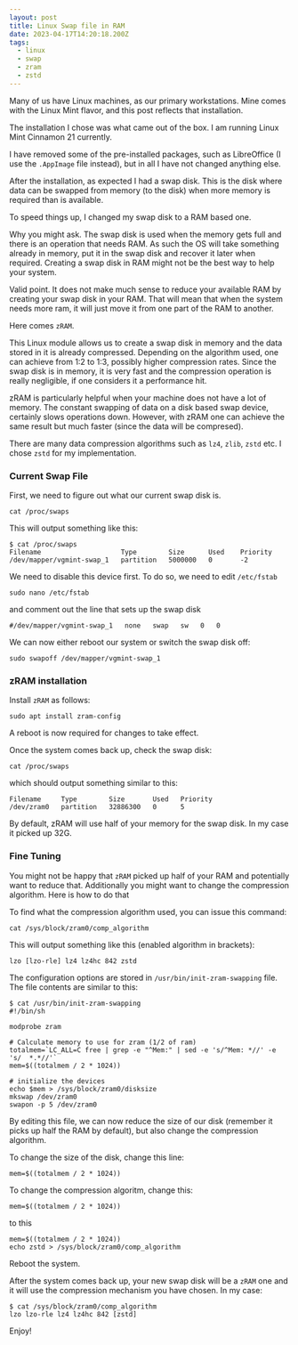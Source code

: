 ```yaml
---
layout: post
title: Linux Swap file in RAM
date: 2023-04-17T14:20:18.200Z
tags:
  - linux
  - swap
  - zram
  - zstd
---
```

Many of us have Linux machines, as our primary workstations. Mine comes with the Linux Mint flavor, and this post reflects that installation.

The installation I chose was what came out of the box. I am running Linux Mint Cinnamon 21 currently.

I have removed some of the pre-installed packages, such as LibreOffice (I use the `.AppImage` file instead), but in all I have not changed anything else.

After the installation, as expected I had a swap disk. This is the disk where data can be swapped from memory (to the disk) when more memory is required than is available.

To speed things up, I changed my swap disk to a RAM based one. 

Why you might ask. The swap disk is used when the memory gets full and there is an operation that needs RAM. As such the OS will take something already in memory, put it in the swap disk and recover it later when required. Creating a swap disk in RAM might not be the best way to help your system.

Valid point. It does not make much sense to reduce your available RAM by creating your swap disk in your RAM. That will mean that when the system needs more ram, it will just move it from one part of the RAM to another.

Here comes `zRAM`. 

This Linux module allows us to create a swap disk in memory and the data stored in it is already compressed. Depending on the algorithm used, one can achieve from 1:2 to 1:3, possibly higher compression rates. Since the swap disk is in memory, it is very fast and the compression operation is really negligible, if one considers it a performance hit.

zRAM is particularly helpful when your machine does not have a lot of memory. The constant swapping of data on a disk based swap device, certainly slows operations down. However, with zRAM one can achieve the same result but much faster (since the data will be compresed).

There are many data compression algorithms such as `lz4`, `zlib`, `zstd` etc. I chose `zstd` for my implementation.

### Current Swap File

First, we need to figure out what our current swap disk is. 

```shell
cat /proc/swaps
```

This will output something like this:

```shell
$ cat /proc/swaps 
Filename                    Type        Size      Used    Priority
/dev/mapper/vgmint-swap_1   partition   5000000   0       -2  
```

We need to disable this device first. To do so, we need to edit `/etc/fstab`

```shell
sudo nano /etc/fstab
```

and comment out the line that sets up the swap disk

```shell
#/dev/mapper/vgmint-swap_1   none   swap   sw   0   0  
```

We can now either reboot our system or switch the swap disk off:

```shell
sudo swapoff /dev/mapper/vgmint-swap_1
```

### zRAM installation

Install `zRAM` as follows:

```shell
sudo apt install zram-config
```

A reboot is now required for changes to take effect.

Once the system comes back up, check the swap disk:

```shell
cat /proc/swaps
```

which should output something similar to this:

```shell
Filename     Type        Size       Used   Priority
/dev/zram0   partition   32886300   0      5 
```

By default, zRAM will use half of your memory for the swap disk. In my case it picked up 32G.

### Fine Tuning

You might not be happy that `zRAM` picked up half of your RAM and potentially want to reduce that. Additionally you might want to change the compression algorithm. Here is how to do that

To find what the compression algorithm used, you can issue this command:

```shell
cat /sys/block/zram0/comp_algorithm
```

This will output something like this (enabled algorithm in brackets):

```shell
lzo [lzo-rle] lz4 lz4hc 842 zstd
```

The configuration options are stored in `/usr/bin/init-zram-swapping` file. The file contents are similar to this:

```shell
$ cat /usr/bin/init-zram-swapping
#!/bin/sh

modprobe zram

# Calculate memory to use for zram (1/2 of ram)
totalmem=`LC_ALL=C free | grep -e "^Mem:" | sed -e 's/^Mem: *//' -e 's/  *.*//'`
mem=$((totalmem / 2 * 1024))

# initialize the devices
echo $mem > /sys/block/zram0/disksize
mkswap /dev/zram0
swapon -p 5 /dev/zram0
```

By editing this file, we can now reduce the size of our disk (remember it picks up half the RAM by default), but also change the compression algorithm.

To change the size of the disk, change this line:

```shell
mem=$((totalmem / 2 * 1024))
```

To change the compression algoritm, change this:

```shell
mem=$((totalmem / 2 * 1024))
```

to this

```shell
mem=$((totalmem / 2 * 1024))
echo zstd > /sys/block/zram0/comp_algorithm
```

Reboot the system.

After the system comes back up, your new swap disk will be a `zRAM` one and it will use the compression mechanism you have chosen. In my case:

```shell
$ cat /sys/block/zram0/comp_algorithm
lzo lzo-rle lz4 lz4hc 842 [zstd] 
```


Enjoy!

